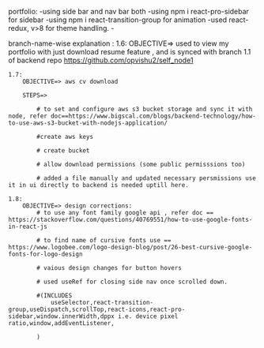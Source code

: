 portfolio:
    -using side bar and nav bar both
    -using npm i react-pro-sidebar for sidebar
    -using npm i react-transition-group for animation
    -used react-redux, v>8 for theme handling.
    -  

branch-name-wise explanation :
    1.6:
        OBJECTIVE=> used to view my portfolio with just download resume feature , and is synced with branch 1.1 of backend repo https://github.com/opvishu2/self_node1

    1.7:
        OBJECTIVE=> aws cv download

        STEPS=>

            # to set and configure aws s3 bucket storage and sync it with node, refer doc==https://www.bigscal.com/blogs/backend-technology/how-to-use-aws-s3-bucket-with-nodejs-application/

            #create aws keys

            # create bucket

            # allow download permissions (some public permisssions too)

            # added a file manually and updated necessary persmissions use it in ui directly to backend is needed uptill here.

    1.8:
        OBJECTIVE=> design corrections:
            # to use any font family google api , refer doc == https://stackoverflow.com/questions/40769551/how-to-use-google-fonts-in-react-js

            # to find name of cursive fonts use == https://www.logobee.com/logo-design-blog/post/26-best-cursive-google-fonts-for-logo-design

            # vaious design changes for button hovers

            # used useRef for closing side nav once scrolled down.

            #(INCLUDES 
                useSelector,react-transition-group,useDispatch,scrollTop,react-icons,react-pro-sidebar,window.innerWidth,dppx i.e. device pixel ratio,window,addEventListener,

            )




    

